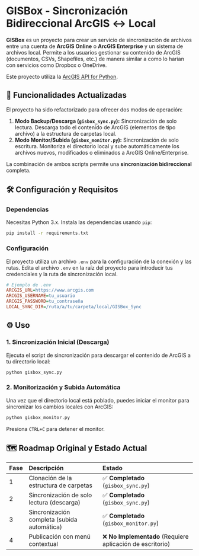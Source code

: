 # GISBox - Sincronización Bidireccional ArcGIS ↔ Local

**GISBox** es un proyecto para crear un servicio de sincronización de archivos entre una cuenta de **ArcGIS Online** o **ArcGIS Enterprise** y un sistema de archivos local. Permite a los usuarios gestionar su contenido de ArcGIS (documentos, CSVs, Shapefiles, etc.) de manera similar a como lo harían con servicios como Dropbox o OneDrive.

Este proyecto utiliza la [ArcGIS API for Python](https://developers.arcgis.com/python/).

## 🚀 Funcionalidades Actualizadas

El proyecto ha sido refactorizado para ofrecer dos modos de operación:

1.  **Modo Backup/Descarga (`gisbox_sync.py`):** Sincronización de solo lectura. Descarga todo el contenido de ArcGIS (elementos de tipo archivo) a la estructura de carpetas local.
2.  **Modo Monitor/Subida (`gisbox_monitor.py`):** Sincronización de solo escritura. Monitoriza el directorio local y sube automáticamente los archivos nuevos, modificados o eliminados a ArcGIS Online/Enterprise.

La combinación de ambos scripts permite una **sincronización bidireccional** completa.

## 🛠️ Configuración y Requisitos

### Dependencias

Necesitas Python 3.x. Instala las dependencias usando `pip`:

```bash
pip install -r requirements.txt
```

### Configuración

El proyecto utiliza un archivo `.env` para la configuración de la conexión y las rutas. Edita el archivo `.env` en la raíz del proyecto para introducir tus credenciales y la ruta de sincronización local.

```ini
# Ejemplo de .env
ARCGIS_URL=https://www.arcgis.com
ARCGIS_USERNAME=tu_usuario
ARCGIS_PASSWORD=tu_contraseña
LOCAL_SYNC_DIR=/ruta/a/tu/carpeta/local/GISBox_Sync
```

## ⚙️ Uso

### 1. Sincronización Inicial (Descarga)

Ejecuta el script de sincronización para descargar el contenido de ArcGIS a tu directorio local:

```bash
python gisbox_sync.py
```

### 2. Monitorización y Subida Automática

Una vez que el directorio local está poblado, puedes iniciar el monitor para sincronizar los cambios locales con ArcGIS:

```bash
python gisbox_monitor.py
```

Presiona `CTRL+C` para detener el monitor.

## 🗺️ Roadmap Original y Estado Actual

| Fase | Descripción | Estado |
| :--- | :--- | :--- |
| 1 | Clonación de la estructura de carpetas | ✅ **Completado** (`gisbox_sync.py`) |
| 2 | Sincronización de solo lectura (descarga) | ✅ **Completado** (`gisbox_sync.py`) |
| 3 | Sincronización completa (subida automática) | ✅ **Completado** (`gisbox_monitor.py`) |
| 4 | Publicación con menú contextual | ❌ **No Implementado** (Requiere aplicación de escritorio) |

